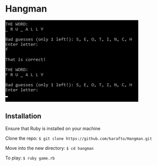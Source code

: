 # Hangman

![Hangman](hangman.png)

## Installation

Ensure that Ruby is installed on your machine

Clone the repo: `$ git clone https://github.com/karafto/Hangman.git`

Move into the new directory: `$ cd hangman`

To play: `$ ruby game.rb`
